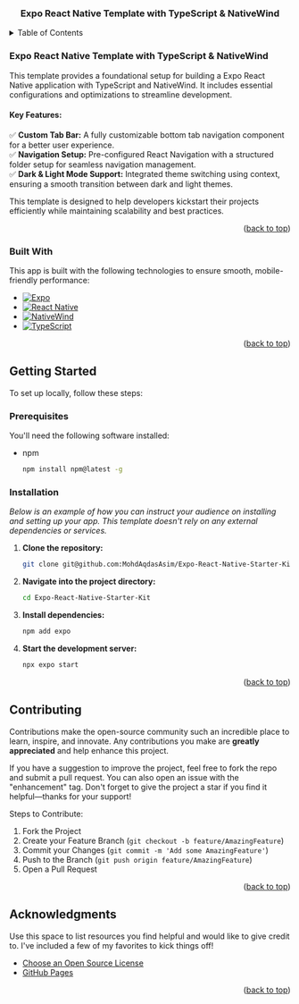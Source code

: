 <a id="readme-top"></a>

<div align="center">
  <h3 align="center">Expo React Native Template with TypeScript & NativeWind</h3>
</div>

<details>
  <summary>Table of Contents</summary>
  <ol>
    <li>
      <a href="#getting-started">Getting Started</a>
      <ul>
        <li><a href="#prerequisites">Prerequisites</a></li>
        <li><a href="#installation">Installation</a></li>
      </ul>
    </li>
    </ol>
</details>

### Expo React Native Template with TypeScript & NativeWind  

This template provides a foundational setup for building a Expo React Native application with TypeScript and NativeWind. It includes essential configurations and optimizations to streamline development.

#### **Key Features:**  

✅ **Custom Tab Bar:** A fully customizable bottom tab navigation component for a better user experience.<br />
✅ **Navigation Setup:** Pre-configured React Navigation with a structured folder setup for seamless navigation management.<br />
✅ **Dark & Light Mode Support:** Integrated theme switching using context, ensuring a smooth transition between dark and light themes.<br />

This template is designed to help developers kickstart their projects efficiently while maintaining scalability and best practices.

<p align="right">(<a href="#readme-top">back to top</a>)</p>

### Built With

This app is built with the following technologies to ensure smooth, mobile-friendly performance:

- [![Expo][Expo.io]][Expo-url]
- [![React Native][ReactNative.com]][ReactNative-url]
- [![NativeWind][NativeWind-url]][NativeWind-url]
- [![TypeScript][TypeScript.com]][TypeScript-url]

<p align="right">(<a href="#readme-top">back to top</a>)</p>

<!-- GETTING STARTED -->

## Getting Started

To set up locally, follow these steps:

### Prerequisites

You'll need the following software installed:

- npm
  ```sh
  npm install npm@latest -g
  ```

### Installation

_Below is an example of how you can instruct your audience on installing and setting up your app. This template doesn't rely on any external dependencies or services._

1. **Clone the repository:**
   ```sh
   git clone git@github.com:MohdAqdasAsim/Expo-React-Native-Starter-Kit.git
   ```

2. **Navigate into the project directory:**
   ```sh
   cd Expo-React-Native-Starter-Kit
   ```

3. **Install dependencies:**
   ```sh
   npm add expo
   ```

4. **Start the development server:**
   ```sh
   npx expo start
   ```
   
<p align="right">(<a href="#readme-top">back to top</a>)</p>

<!-- CONTRIBUTING -->

## Contributing

Contributions make the open-source community such an incredible place to learn, inspire, and innovate. Any contributions you make are **greatly appreciated** and help enhance this project.

If you have a suggestion to improve the project, feel free to fork the repo and submit a pull request. You can also open an issue with the "enhancement" tag. Don't forget to give the project a star if you find it helpful—thanks for your support!

Steps to Contribute:

1. Fork the Project
2. Create your Feature Branch (`git checkout -b feature/AmazingFeature`)
3. Commit your Changes (`git commit -m 'Add some AmazingFeature'`)
4. Push to the Branch (`git push origin feature/AmazingFeature`)
5. Open a Pull Request

<p align="right">(<a href="#readme-top">back to top</a>)</p>

<!-- ACKNOWLEDGMENTS -->

## Acknowledgments

Use this space to list resources you find helpful and would like to give credit to. I've included a few of my favorites to kick things off!

- [Choose an Open Source License](https://choosealicense.com)
- [GitHub Pages](https://pages.github.com)

<p align="right">(<a href="#readme-top">back to top</a>)</p>

<!-- MARKDOWN LINKS & IMAGES -->
<!-- https://www.markdownguide.org/basic-syntax/#reference-style-links -->

[linkedin-shield]: https://img.shields.io/badge/-LinkedIn-black.svg?style=for-the-badge&logo=linkedin&colorB=555
[linkedin-url]: https://www.linkedin.com/in/mohd-aqdas-asim/
[React.js]: https://img.shields.io/badge/React-20232A?style=for-the-badge&logo=react&logoColor=61DAFB
[React-url]: https://reactjs.org/
[TypeScript.com]: https://img.shields.io/badge/TypeScript-007ACC?style=for-the-badge&logo=typescript&logoColor=white
[TypeScript-url]: https://www.typescriptlang.org/
[ReactRouter.com]: https://img.shields.io/badge/React%20Router-CA4245?style=for-the-badge&logo=reactrouter&logoColor=white
[ReactRouter-url]: https://reactrouter.com/
[Expo.io]: https://img.shields.io/badge/Expo-1B1F23?style=for-the-badge&logo=expo&logoColor=white
[Expo-url]: https://expo.dev/
[ReactNative.com]: https://img.shields.io/badge/React%20Native-20232A?style=for-the-badge&logo=react&logoColor=61DAFB
[ReactNative-url]: https://reactnative.dev/
[NativeWind-url]: https://img.shields.io/badge/NativeWind-38BDF8?style=for-the-badge&logo=tailwind-css&logoColor=white
[NativeWind-url]: https://www.nativewind.dev/
